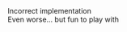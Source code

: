 <div class="tag-center">
  <span class="tag needs-fix">Incorrect implementation</span>
</div>
Even worse... but fun to play with